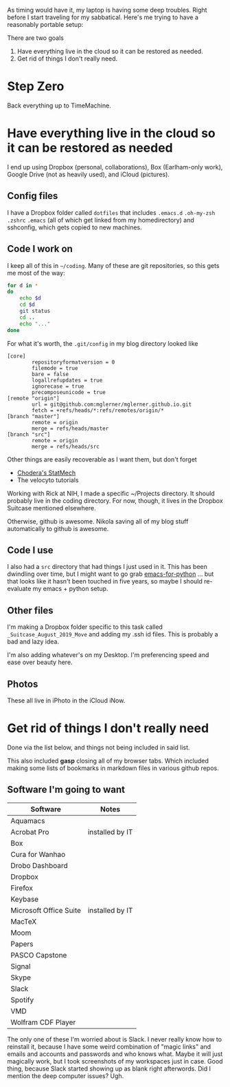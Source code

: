 As timing would have it, my laptop is having some deep troubles. Right before I start traveling for my sabbatical. Here's me trying to have a reasonably portable setup:

<!-- TEASER_END -->

There are two goals

1. Have everything live in the cloud so it can be restored as needed.
2. Get rid of things I don't really need.

# Step Zero

Back everything up to TimeMachine.

# Have everything live in the cloud so it can be restored as needed

I end up using Dropbox (personal, collaborations), Box (Earlham-only work), Google Drive (not as heavily used), and iCloud (pictures).


## Config files

I have a Dropbox folder called `dotfiles` that includes `.emacs.d` `.oh-my-zsh` `.zshrc` `.emacs` (all of which get linked from my homedirectory) and sshconfig, which gets copied to new machines.


## Code I work on

I keep all of this in `~/coding`. Many of these are git repositories, so this gets me most of the way:

```bash
for d in *
do
    echo $d
    cd $d
    git status
    cd ..
    echo "..."
done
```

For what it's worth, the `.git/config` in my blog directory looked like

```
[core]
        repositoryformatversion = 0
        filemode = true
        bare = false
        logallrefupdates = true
        ignorecase = true
        precomposeunicode = true
[remote "origin"]
        url = git@github.com:mglerner/mglerner.github.io.git
        fetch = +refs/heads/*:refs/remotes/origin/*
[branch "master"]
        remote = origin
        merge = refs/heads/master
[branch "src"]
        remote = origin
        merge = refs/heads/src
```

Other things are easily recoverable as I want them, but don't forget

* [Chodera's StatMech](https://github.com/jchodera/statmech-for-biochemists)
* The velocyto tutorials

Working with Rick at NIH, I made a specific ~/Projects directory. It should probably live in the coding directory. For now, though, it lives in the Dropbox Suitcase mentioned elsewhere.

Otherwise, github is awesome. Nikola saving all of my blog stuff automatically to github is awesome.

## Code I use

I also had a `src` directory that had things I just used in it. This has been dwindling over time, but I might want to go grab [emacs-for-python](https://github.com/gabrielelanaro/emacs-for-python) ... but that looks like it hasn't been touched in five years, so maybe I should re-evaluate my emacs + python setup.

## Other files

I'm making a Dropbox folder specific to this task called `_Suitcase_August_2019_Move` and adding my .ssh id files. This is probably a bad and lazy idea.

I'm also adding whatever's on my Desktop. I'm preferencing speed and ease over beauty here.

## Photos

These all live in iPhoto in the iCloud iNow.

# Get rid of things I don't really need

Done via the list below, and things not being included in said list.

This also included **gasp** closing all of my browser tabs. Which included making some lists of bookmarks in markdown files in various github repos.

## Software I'm going to want

| Software                | Notes |
|---------------|------|
| Aquamacs |   |
| Acrobat Pro  | installed by IT  |
| Box |   |
| Cura for Wanhao|   |
| Drobo Dashboard |   |
| Dropbox |   |
| Firefox |   |
| Keybase |   |
| Microsoft Office Suite | installed by IT  |
| MacTeX |   |
| Moom |   |
| Papers |   |
| PASCO Capstone |   |
| Signal |   |
| Skype |   |
| Slack |   |
| Spotify |   |
| VMD |   |
| Wolfram CDF Player |   |

The only one of these I'm worried about is Slack. I never really know how to reinstall it, because I have some weird combination of "magic links" and emails and accounts and passwords and who knows what. Maybe it will just magically work, but I took screenshots of my workspaces just in case. Good thing, because Slack started showing up as blank right afterwords. Did I mention the deep computer issues? Ugh.

